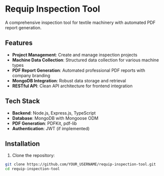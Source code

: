# Requip Inspection Tool

A comprehensive inspection tool for textile machinery with automated PDF report generation.

## Features

- **Project Management**: Create and manage inspection projects
- **Machine Data Collection**: Structured data collection for various machine types
- **PDF Report Generation**: Automated professional PDF reports with company branding
- **MongoDB Integration**: Robust data storage and retrieval
- **RESTful API**: Clean API architecture for frontend integration

## Tech Stack

- **Backend**: Node.js, Express.js, TypeScript
- **Database**: MongoDB with Mongoose ODM
- **PDF Generation**: PDFKit, pdf-lib
- **Authentication**: JWT (if implemented)

## Installation

1. Clone the repository:
```bash
git clone https://github.com/YOUR_USERNAME/requip-inspection-tool.git
cd requip-inspection-tool
